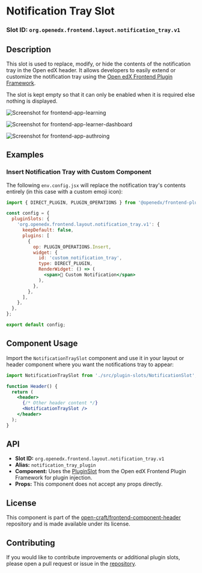 # Notification Tray Slot

### Slot ID: `org.openedx.frontend.layout.notification_tray.v1`

## Description

This slot is used to replace, modify, or hide the contents of the notification tray in the Open edX header. It allows developers to easily extend or customize the notification tray using the [Open edX Frontend Plugin Framework](https://github.com/openedx/frontend-plugin-framework).

The slot is kept empty so that it can only be enabled when it is required else
nothing is displayed.

![Screenshot for frontend-app-learning]('./images/learner_header_notification.png')

![Screenshot for frontend-app-learner-dashboard]('./images/learner_dashboard_notification.png')

![Screenshot for frontend-app-authroing]('./images/studio_header_notification.png')

## Examples

### Insert Notification Tray with Custom Component

The following `env.config.jsx` will replace the notification tray's contents entirely (in this case with a custom emoji icon):

```jsx
import { DIRECT_PLUGIN, PLUGIN_OPERATIONS } from '@openedx/frontend-plugin-framework';

const config = {
  pluginSlots: {
    'org.openedx.frontend.layout.notification_tray.v1': {
      keepDefault: false,
      plugins: [
        {
          op: PLUGIN_OPERATIONS.Insert,
          widget: {
            id: 'custom_notification_tray',
            type: DIRECT_PLUGIN,
            RenderWidget: () => (
              <span>🔔 Custom Notification</span>
            ),
          },
        },
      ],
    },
  },
};

export default config;
```

## Component Usage

Import the `NotificationTraySlot` component and use it in your layout or header component where you want the notifications tray to appear:

```jsx
import NotificationTraySlot from './src/plugin-slots/NotificationSlot';

function Header() {
  return (
    <header>
      {/* Other header content */}
      <NotificationTraySlot />
    </header>
  );
}
```

## API

- **Slot ID:** `org.openedx.frontend.layout.notification_tray.v1`
- **Alias:** `notification_tray_plugin`
- **Component:** Uses the [PluginSlot](https://github.com/openedx/frontend-plugin-framework#pluginslot) from the Open edX Frontend Plugin Framework for plugin injection.
- **Props:** This component does not accept any props directly.

## License

This component is part of the [open-craft/frontend-component-header](https://github.com/open-craft/frontend-component-header) repository and is made available under its license.

## Contributing

If you would like to contribute improvements or additional plugin slots, please open a pull request or issue in the [repository](https://github.com/open-craft/frontend-component-header).

